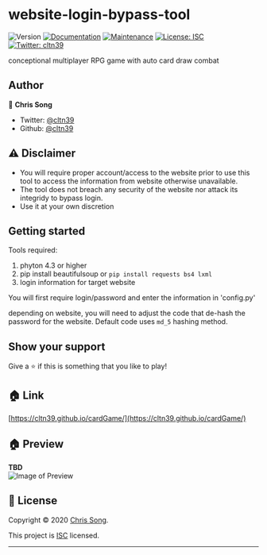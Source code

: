 # website-login-bypass-tool
![Version](https://img.shields.io/badge/version-0.0.1-blue.svg?cacheSeconds=2592000)
[![Documentation](https://img.shields.io/badge/documentation-yes-brightgreen.svg)](https://github.com/cltn39/main-portfolio#readme)
[![Maintenance](https://img.shields.io/badge/Maintained%3F-yes-green.svg)](https://github.com/cltn39/main-portfolio/graphs/commit-activity)
[![License: ISC](https://img.shields.io/badge/License-ISC-yellow.svg)](https://github.com/cltn39/main-portfolio/blob/master/LICENSE)
[![Twitter: cltn39](https://img.shields.io/twitter/follow/cltn39.svg?style=social)](https://twitter.com/cltn39)

conceptional multiplayer RPG game with auto card draw combat

## Author

👤 **Chris Song**

* Twitter: [@cltn39](https://twitter.com/cltn39)
* Github: [@cltn39](https://github.com/cltn39)

## ⚠️ Disclaimer

* You will require proper account/access to the website prior to use this tool to access the information from website otherwise unavailable. 
* The tool does not breach any security of the website nor attack its integridy to bypass login.
* Use it at your own discretion

## Getting started

Tools required: 
1. phyton 4.3 or higher
2. pip install beautifulsoup or `pip install requests bs4 lxml`
3. login information for target website

You will first require login/password and enter the information in 'config.py'

depending on website, you will need to adjust the code that de-hash the password for the website. Default code uses `md_5` hashing method.

## Show your support

Give a ⭐️ if this is something that you like to play!

## 🏠 Link
[https://cltn39.github.io/cardGame/](https://cltn39.github.io/cardGame/)

## 🏠 Preview
**TBD**  
![Image of Preview](/assets/img/preview.PNG)

## 📝 License

Copyright © 2020 [Chris Song](https://github.com/cltn39).

This project is [ISC](https://github.com/cltn39/background-widget/blob/master/LICENSE) licensed.

***
